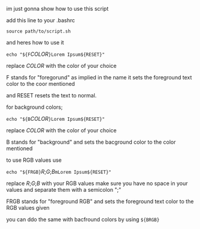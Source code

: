 im just gonna show how to use this script

add this line to your .bashrc

`source path/to/script.sh`

and heres how to use it

`echo "${F`*COLOR*`}Lorem Ipsum${RESET}"`

replace *COLOR* with the color of your choice

F stands for "foregorund"
as implied in the name it sets the foreground text color to the coor mentioned

and RESET resets the text to normal.

for background colors;

`echo "${B`*COLOR*`}Lorem Ipsum${RESET}"`

replace *COLOR* with the color of your choice

B stands for "background" and sets the bacground color to the color mentioned

to use RGB values use

`echo "${FRGB}`*R*;*G*;*B*`mLorem Ipsum${RESET}"`

replace *R*;*G*;*B* with your RGB values
make sure you have no space in your values and separate them with a semicolon ";"

FRGB stands for "foreground RGB" and sets the foreground text color to the RGB values given

you can ddo the same with bacfround colors by using `${BRGB}`
